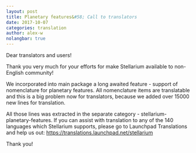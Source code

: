 ```yaml
---
layout: post
title: Planetary features&#58; Call to translators
date: 2017-10-07
categories: translation
author: alex-w
nolangbar: true
---
```

Dear translators and users!

Thank you very much for your efforts for make Stellarium available to non-English community!

We incorporated into main package a long awaited feature - support of nomenclature for planetary features. All nomenclature items are translatable and this is a big problem now for translators, because we added over 15000 new lines for translation.

All those lines was extracted in the separate category - stellarium-planetary-features. If you can assist with translation to any of the 140 languages which Stellarium supports, please go to Launchpad Translations and help us out: https://translations.launchpad.net/stellarium

Thank you!
